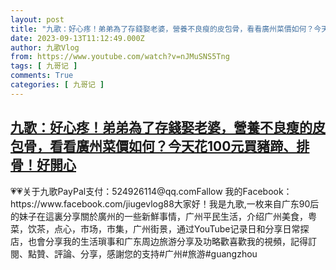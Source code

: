 ```yaml
---
layout: post
title: "九歌：好心疼！弟弟為了存錢娶老婆，營養不良瘦的皮包骨，看看廣州菜價如何？今天花100元買豬蹄、排骨！好開心"
date: 2023-09-13T11:12:49.000Z
author: 九歌Vlog
from: https://www.youtube.com/watch?v=nJMuSNS5Tng
tags: [ 九哥记 ]
comments: True
categories: [ 九哥记 ]
---
```

<!--1694603569000-->
[九歌：好心疼！弟弟為了存錢娶老婆，營養不良瘦的皮包骨，看看廣州菜價如何？今天花100元買豬蹄、排骨！好開心](https://www.youtube.com/watch?v=nJMuSNS5Tng)
------

<div>
💗💗关于九歌PayPal支付：524926114@qq.comFallow 我的Facebook：https://www.facebook.com/jiugevlog88大家好！我是九歌,一枚来自广东90后的妹子在這裏分享關於廣州的一些新鮮事情，广州平民生活，介绍广州美食，粤菜，饮茶，点心，市场，市集，广州街景，通过YouTube记录日和分享日常探店，也會分享我的生活瑣事和广东周边旅游分享及功略歡喜歡我的視頻，記得訂閱、點贊、評論、分享，感謝您的支持#广州#旅游#guangzhou
</div>

